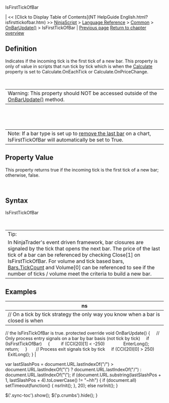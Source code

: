 ﻿










 


IsFirstTickOfBar







| &lt;&lt; [Click to Display Table of Contents](NT HelpGuide English.html?isfirsttickofbar.htm) &gt;&gt;
 [NinjaScript](ninjascript.htm) &gt; [Language Reference](language_reference_wip.htm) &gt; [Common](common.htm) &gt; [OnBarUpdate()](onbarupdate.htm) &gt;
IsFirstTickOfBar | [Previous page](isdataseriesrequired.htm)
[Return to chapter overview](onbarupdate.htm)










Definition
----------


Indicates if the incoming tick is the first tick of a new bar. This property is only of value in scripts that run tick by tick which is when the [Calculate](calculate.htm) property is set to Calculate.OnEachTick or Calculate.OnPriceChange.


 




|  |
| --- |
| Warning: This property should NOT be accessed outside of the [OnBarUpdate()](onbarupdate.htm) method. |



 


 




|  |
| --- |
| Note: If a bar type is set up to [remove the last bar](removelastbar.htm) on a chart, IsFirstTickOfBar will automatically be set to True. |





Property Value
--------------


This property returns true if the incoming tick is the first tick of a new bar; otherwise, false.


 


Syntax
------


IsFirstTickOfBar


 




|  |
| --- |
| Tip:
In NinjaTrader's event driven framework, bar closures are signaled by the tick that opens the next bar. The price of the last tick of a bar can be referenced by checking Close[1] on IsFirstTickOfBar. For volume and tick based bars, [Bars.TickCount](tickcount.htm) and Volume[0] can be referenced to see if the number of ticks / volume meet the criteria to build a new bar. |





Examples
--------




| ns |
| --- |
| // On a tick by tick strategy the only way you know when a bar is closed is when
// the IsFirsTickOfBar is true.
protected override void OnBarUpdate()
{
     // Only process entry signals on a bar by bar basis (not tick by tick)
     if (IsFirstTickOfBar)
     {
         if (CCI(20)[1] &lt; -250)
               EnterLong();
         return;
     }
 
     // Process exit signals tick by tick
     if (CCI(20)[0] &gt; 250)
         ExitLong();
} |






 
 var lastSlashPos = document.URL.lastIndexOf("/") &gt; document.URL.lastIndexOf("\\") ? document.URL.lastIndexOf("/") : document.URL.lastIndexOf("\\");
 if (document.URL.substring(lastSlashPos + 1, lastSlashPos + 4).toLowerCase() != "~hh") {
 if (document.all) setTimeout(function() {
 nsrInit();
 }, 20);
 else nsrInit();
 }
 
 
 $('.sync-toc').show();
 $('p.crumbs').hide();
 }
 
 
 



